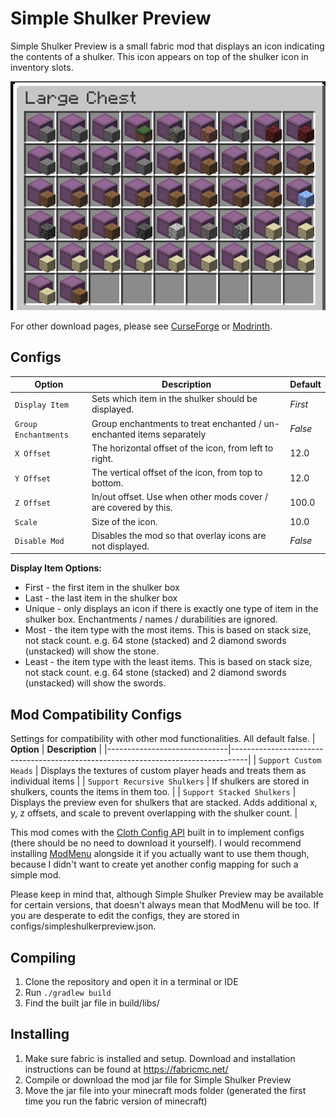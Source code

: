 # Simple Shulker Preview

Simple Shulker Preview is a small fabric mod that displays an icon indicating the contents of a shulker. This icon appears on top of the shulker icon in inventory slots.


![Example image](src/main/resources/assets/simpleshulkerpreview/example.png)

For other download pages, please see [CurseForge](https://www.curseforge.com/minecraft/mc-mods/simple-shulker-preview) or [Modrinth](https://modrinth.com/mod/simple-shulker-preview).

## Configs
| **Option**          | **Description**                                                               | **Default** |
|---------------------|-------------------------------------------------------------------------------|-------------|
| `Display Item`      | Sets which item in the shulker should be displayed.                           | _First_     |
| `Group Enchantments`| Group enchantments to treat enchanted / un-enchanted items separately         | _False_     |
| `X Offset`          | The horizontal offset of the icon, from left to right.                        | 12.0        |
| `Y Offset`          | The vertical offset of the icon, from top to bottom.                          | 12.0        |
| `Z Offset`          | In/out offset. Use when other mods cover / are covered by this.               | 100.0       |
| `Scale`             | Size of the icon.                                                             | 10.0        |
| `Disable Mod`       | Disables the mod so that overlay icons are not displayed.                     | _False_     |

**Display Item Options:**
- First - the first item in the shulker box
- Last - the last item in the shulker box
- Unique - only displays an icon if there is exactly one type of item in the shulker box. Enchantments / names / durabilities are ignored.
- Most - the item type with the most items. This is based on stack size, not stack count. e.g. 64 stone (stacked) and 2 diamond swords (unstacked) will show the stone.
- Least - the item type with the least items. This is based on stack size, not stack count. e.g. 64 stone (stacked) and 2 diamond swords (unstacked) will show the swords.

## Mod Compatibility Configs
Settings for compatibility with other mod functionalities. All default false.
| **Option**                   | **Description**                                                                  |
|------------------------------|----------------------------------------------------------------------------------|
| `Support Custom Heads`       | Displays the textures of custom player heads and treats them as individual items |
| `Support Recursive Shulkers` | If shulkers are stored in shulkers, counts the items in them too. |
| `Support Stacked Shulkers`   | Displays the preview even for shulkers that are stacked. Adds additional x, y, z offsets, and scale to prevent overlapping with the shulker count.                          |

This mod comes with the [Cloth Config API](https://www.curseforge.com/minecraft/mc-mods/cloth-config) built in to 
implement configs (there should be no need to download it yourself). I would recommend installing [ModMenu](https://www.curseforge.com/minecraft/mc-mods/modmenu) alongside it if you actually want to use them though, because I didn't want to create yet another config mapping for such a simple mod.

Please keep in mind that, although Simple Shulker Preview may be available for certain versions, that doesn't always mean that ModMenu will be too. If you are desperate to edit the configs, they are stored in configs/simpleshulkerpreview.json.

## Compiling
1. Clone the repository and open it in a terminal or IDE
2. Run `./gradlew build`
3. Find the built jar file in build/libs/

## Installing
1. Make sure fabric is installed and setup. Download and installation instructions can be found at https://fabricmc.net/
2. Compile or download the mod jar file for Simple Shulker Preview
3. Move the jar file into your minecraft mods folder (generated the first time you run the fabric version of minecraft)
